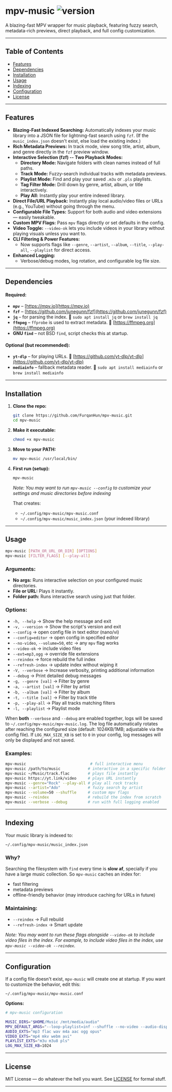# mpv-music ![version](https://img.shields.io/badge/version-0.11.3-blue)
A blazing-fast MPV wrapper for music playback, featuring fuzzy search, metadata-rich previews, direct playback, and full config customization.

---

## Table of Contents

* [Features](#features)
* [Dependencies](#dependencies)
* [Installation](#installation)
* [Usage](#usage)
* [Indexing](#indexing)
* [Configuration](#configuration)
* [License](#license)

---

## Features

* **Blazing-Fast Indexed Searching:** Automatically indexes your music library into a JSON file for lightning-fast search using `fzf`. (If the `music_index.json` doesn't exist, else load the existing index.)
* **Rich Metadata Previews:** In track mode, view song title, artist, album, and genre directly in the `fzf` preview window.
* **Interactive Selection (fzf) -- Two Playback Modes:**
  * **Directory Mode:** Navigate folders with clean names instead of full paths.
  * **Track Mode:** Fuzzy-search individual tracks with metadata previews.
  * **Playlist Mode:** Find and play your saved `.m3u` or `.pls` playlists.
  * **Tag Filter Mode:** Drill down by genre, artist, album, or title interactively.
  * **Play All:** Instantly play your entire indexed library.
* **Direct File/URL Playback:** Instantly play local audio/video files or URLs (e.g., YouTube) without going through the menu.
* **Configurable File Types:** Support for both audio and video extensions — easily tweakable.
* **Custom MPV Flags:** Pass `mpv` flags directly or set defaults in the config.
* **Video Toggle:** `--video-ok` lets you include videos in your library without playing visuals unless you want to.
* **CLI Filtering & Power Features:**
  * Now supports flags like `--genre`, `--artist`, `--album`, `--title`, `--play-all`, `--playlist` for direct access.
* **Enhanced Logging:**
  * Verbose/debug modes, log rotation, and configurable log file size.

---

## Dependencies

#### Required:
* **`mpv`** – [https://mpv.io](https://mpv.io)
* **`fzf`** – [https://github.com/junegunn/fzf](https://github.com/junegunn/fzf)
* **`jq`** – for parsing the index.
  🧪 `sudo apt install jq` or `brew install jq`
* **`ffmpeg`** – `ffprobe` is used to extract metadata.
  🎵 [https://ffmpeg.org](https://ffmpeg.org)
* **GNU `find`** – not BSD `find`, script checks this at startup.

#### Optional (but recommended):
* **`yt-dlp`** – for playing URLs.
  🔗 [https://github.com/yt-dlp/yt-dlp](https://github.com/yt-dlp/yt-dlp)
* **`mediainfo`** – fallback metadata reader.
  🧾 `sudo apt install mediainfo` or `brew install mediainfo`

---

## Installation

1. **Clone the repo:**
    ```bash
    git clone https://github.com/FurqanHun/mpv-music.git
    cd mpv-music
    ```

2. **Make it executable:**
    ```bash
    chmod +x mpv-music
    ```

3. **Move to your PATH:**
    ```bash
    mv mpv-music /usr/local/bin/
    ```

4. **First run (setup):**
    ```bash
    mpv-music
    ```
    _Note: You may want to run `mpv-music --config` to customize your settings and music directories before indexing_

    That creates:
    - `~/.config/mpv-music/mpv-music.conf`
    - `~/.config/mpv-music/music_index.json` (your indexed library)

---

## Usage

```bash
mpv-music [PATH_OR_URL_OR_DIR] [OPTIONS]
mpv-music [FILTER_FLAGS] [--play-all]
```

### Arguments:

* **No args:** Runs interactive selection on your configured music directories.
* **File or URL:** Plays it instantly.
* **Folder path:** Runs interactive search using just that folder.

### Options:

* `-h, --help` → Show the help message and exit
* `-v, --version` → Show the script's version and exit
* `--config` → open config file in text editor (nano/vi)
* `--config=editor` → open config in specified editor
* `--no-video`, `--volume=50`, etc → any `mpv` flag works
* `--video-ok` → include video files
* `--ext=mp3,ogg` → override file extensions
* `--reindex` → force rebuild the full index
* `--refresh-index` → update index without wiping it
* `-V, --verbose` → Increase verbosity, printing additional information
* `--debug` → Print detailed debug messages
* `-g, --genre [val]` → Filter by genre
* `-a, --artist [val]` → Filter by artist
* `-b, --album [val]` → Filter by album
* `-t, --title [val]` → Filter by track title
* `-p, --play-all` → Play all tracks matching filters
* `-l, --playlist` → Playlist mode

When **both** `--verbose` and `--debug` are enabled together, logs will be saved to `~/.config/mpv-music/mpv-music.log`.
The log file automatically rotates after reaching the configured size (default: 1024KB/1MB; adjustable via the config file).
If `LOG_MAX_SIZE_KB` is set to `0` in your config, log messages will only be displayed and not saved.

### Examples:

```bash
mpv-music                            # full interactive menu
mpv-music /path/to/music            # interactive in a specific folder
mpv-music ~/Music/track.flac        # plays file instantly
mpv-music https://yt.link/video     # plays URL instantly
mpv-music --genre="Rock" --play-all # play all rock tracks
mpv-music --artist="Ado"            # fuzzy search by artist
mpv-music --volume=50 --shuffle     # custom mpv flags
mpv-music --reindex                 # rebuild the index from scratch
mpv-music --verbose --debug         # run with full logging enabled
```

---

## Indexing

Your music library is indexed to:

```
~/.config/mpv-music/music_index.json
```

### Why?

Searching the filesystem with `find` every time is **slow af**, specially if you have a large music collection. So `mpv-music` caches an index for:
- fast filtering
- metadata previews
- offline-friendly behavior (may introduce caching for URLs in future)

### Maintaining:

* `--reindex` → Full rebuild
* `--refresh-index` → Smart update

_Note: You may want to run these flags alongside `--video-ok` to include video files in the index. For example, to include video files in the index, use `mpv-music --video-ok --reindex`._

---

## Configuration
If a config file doesn't exist, `mpv-music` will create one at startup. If you want to customize the behavior, edit this:

```
~/.config/mpv-music/mpv-music.conf
```

**Options:**

```bash
# mpv-music configuration

MUSIC_DIRS="$HOME/Music /mnt/media/audio"
MPV_DEFAULT_ARGS="--loop-playlist=inf --shuffle --no-video --audio-display=no --volume=50"
AUDIO_EXTS="mp3 flac wav m4a aac ogg opus"
VIDEO_EXTS="mp4 mkv webm avi"
PLAYLIST_EXTS="m3u m3u8 pls"
LOG_MAX_SIZE_KB=1024
```

---

## License

MIT License — do whatever the hell you want.
See [LICENSE](LICENSE) for formal stuff.

---
